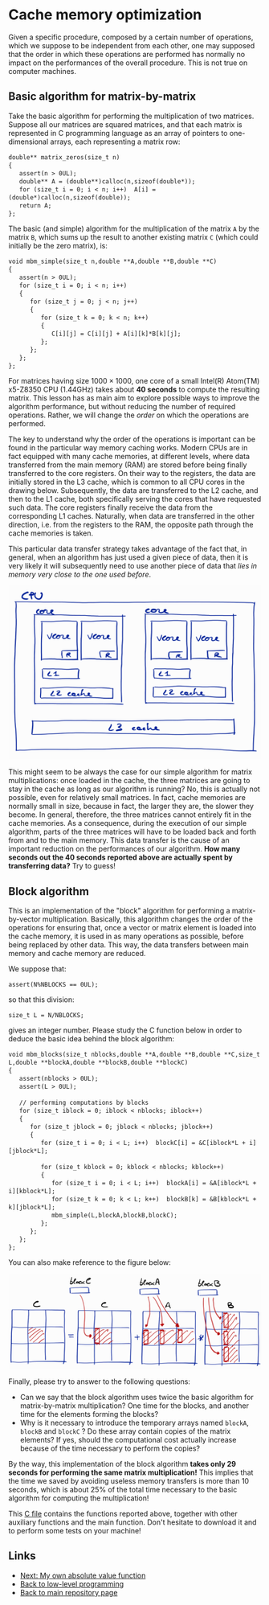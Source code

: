 
# Cache memory optimization

Given a specific procedure, composed by a certain number of operations,
which we suppose to be independent from each other, one may supposed 
that the order in which these operations are performed has normally no 
impact on the performances of the overall procedure. This is not true
on computer machines.

## Basic algorithm for matrix-by-matrix

Take the basic algorithm for performing the multiplication of
two matrices. Suppose all our matrices are squared matrices, and 
that each matrix is represented in C programming language as an 
array of pointers to one-dimensional arrays, each representing a 
matrix row:

	double** matrix_zeros(size_t n)
	{
	   assert(n > 0UL);
	   double** A = (double**)calloc(n,sizeof(double*));
	   for (size_t i = 0; i < n; i++)  A[i] = (double*)calloc(n,sizeof(double));
	   return A;
	};

The basic (and simple) algorithm for the multiplication of the
matrix ```A``` by the matrix ```B```, which sums up the result
to another existing matrix ```C``` (which could initially be the 
zero matrix), is:

	void mbm_simple(size_t n,double **A,double **B,double **C)
	{
	   assert(n > 0UL);
	   for (size_t i = 0; i < n; i++)
	   {
	      for (size_t j = 0; j < n; j++)
	      {
	         for (size_t k = 0; k < n; k++)
	         {
	            C[i][j] = C[i][j] + A[i][k]*B[k][j];
	         };
	      };
	   };
	};

For matrices having size $1000 \times 1000$, one core of a small Intel(R) 
Atom(TM) x5-Z8350 CPU (1.44GHz) takes about **40 seconds** to compute 
the resulting matrix. This lesson has as main aim to explore possible 
ways to improve the algorithm performance, but without reducing the 
number of required operations. Rather, we will change the *order* on 
which the operations are performed.

The key to understand why the order of the operations is important can
be found in the particular way memory caching works. Modern CPUs are in
fact equipped with many cache memories, at different levels, where data 
transferred from the main memory (RAM) are stored before being finally 
transferred to the core registers. On their way to the registers, the
data are initially stored in the L3 cache, which is common to all CPU
cores in the drawing below. Subsequently, the data are transferred to
the L2 cache, and then to the L1 cache, both specifically serving the 
cores that have requested such data. The core registers finally receive 
the data from the corresponding L1 caches. Naturally, when data are 
transferred in the other direction, i.e. from the registers to the RAM, 
the opposite path through the cache memories is taken.

This particular data transfer strategy takes advantage of the fact that, 
in general, when an algorithm has just used a given piece of data, then it 
is very likely it will subsequently need to use another piece of data that 
*lies in memory very close to the one used before*.

![The schematic representation of the CPU](./CPU.png)

This might seem to be always the case for our simple algorithm for matrix 
multiplications: once loaded in the cache, the three matrices are going
to stay in the cache as long as our algorithm is running? No, this is
actually not possible, even for relatively small matrices. In fact,
cache memories are normally small in size, because in fact, the larger 
they are, the slower they become. In general, therefore, the three
matrices cannot entirely fit in the cache memories. As a consequence,
during the execution of our simple algorithm, parts of the three matrices 
will have to be loaded back and forth from and to the main memory. This 
data transfer is the cause of an important reduction on the performances 
of our algorithm. **How many seconds out the 40 seconds reported above 
are actually spent by transferring data?** Try to guess!

## Block algorithm

This is an implementation of the "block" algorithm for performing a
matrix-by-vector multiplication. Basically, this algorithm changes the
order of the operations for ensuring that, once a vector or matrix
element is loaded into the cache memory, it is used in as many operations
as possible, before being replaced by other data. This way, the data 
transfers between main memory and cache memory are reduced. 

We suppose that:

	assert(N%NBLOCKS == 0UL);

so that this division:

	size_t L = N/NBLOCKS;

gives an integer number. Please study the C function below in order to 
deduce the basic idea behind the block algorithm:

	void mbm_blocks(size_t nblocks,double **A,double **B,double **C,size_t L,double **blockA,double **blockB,double **blockC)
	{  
	   assert(nblocks > 0UL);
	   assert(L > 0UL);
   
	   // performing computations by blocks
	   for (size_t iblock = 0; iblock < nblocks; iblock++)
	   {
	      for (size_t jblock = 0; jblock < nblocks; jblock++)
	      {
	         for (size_t i = 0; i < L; i++)  blockC[i] = &C[iblock*L + i][jblock*L];
   
	         for (size_t kblock = 0; kblock < nblocks; kblock++)
	         {
	            for (size_t i = 0; i < L; i++)  blockA[i] = &A[iblock*L + i][kblock*L];
	            for (size_t k = 0; k < L; k++)  blockB[k] = &B[kblock*L + k][jblock*L];
	            mbm_simple(L,blockA,blockB,blockC);
	         };
	      };
	   };
	};

You can also make reference to the figure below:

![Block algorithm scheme](./Blocks.png)

Finally, please try to answer to the following questions:

- Can we say that the block algorithm uses twice the basic algorithm for
  matrix-by-matrix multiplication? One time for the blocks, and another
  time for the elements forming the blocks?
- Why is it necessary to introduce the temporary arrays named ```blockA```, 
  ```blockB``` and ```blockC``` ? Do these array contain copies of the 
  matrix elements? If yes, should the computational cost actually increase 
  because of the time necessary to perform the copies?

By the way, this implementation of the block algorithm 
**takes only 29 seconds for performing the same matrix multiplication!** 
This implies that the time we saved by avoiding useless memory transfers 
is more than 10 seconds, which is about 25% of the total time necessary to
the basic algorithm for computing the multiplication!

This [C file](./matrix-by-matrix.c) contains the functions reported above,
together with other auxiliary functions and the main function. Don't 
hesitate to download it and to perform some tests on your machine!

## Links

* [Next: My own absolute value function](./myabs.md)
* [Back to low-level programming](./README.md)
* [Back to main repository page](../README.md)

